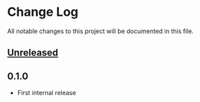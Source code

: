 # Change Log
All notable changes to this project will be documented in this file.

## [Unreleased]

## 0.1.0
* First internal release

[Unreleased]: https://github.com/eb4j/pdic4j/compare/v0.1.0...HEAD
